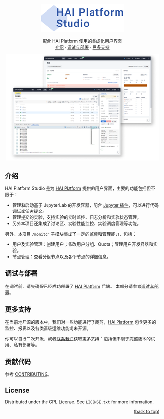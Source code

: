 <a name="readme-top"></a>

<br />
<div align="center">
  <a href="https://github.com/github_username/repo_name">
    <img src="open_docs/images/logo.png" alt="Logo" width="271" height="92">
  </a>

  <p align="center">
    配合 HAI Platform 使用的集成化用户界面
    <br />
    <a href="#intro">介绍</a>
    ·
    <a href="#deployment">调试与部署</a>
    ·
    <a href="#supply">更多支持</a>
  </p>

   <img src="open_docs/images/screenshot.png" alt="Logo" width="500">
</div>

<!-- ABOUT THE PROJECT -->

<a name="intro"></a>

## 介绍

HAI Platform Studio 是为 [HAI Platform](https://github.com/HFAiLab/hai-platform) 提供的用户界面，主要的功能包括但不限于：

- 管理和启动基于 JupyterLab 的开发容器，配合 [Jupyter 插件](https://github.com/HFAiLab/hai-platform-jupyter-ext)，可以进行代码调试或任务提交。
- 管理提交的实验，支持实验的实时监控、日志分析和实验状态管理。
- 另外本项目还集成了讨论区、实验性能监控、实验调度管理等功能。

另外，本项目 `/monitor` 子模块集成了一定的监控和管理能力，包括：

- 用户及实验管理：创建用户；修改用户分组、Quota；管理用户开发容器和实验。
- 节点管理：查看分组节点以及各个节点的详细信息。

<a name="deployment"></a>

## 调试与部署

在调试前，请先确保已经成功部署了 [HAI Platform](https://github.com/HFAiLab/hai-platform) 后端。
本部分请参考[调试与部署](https://github.com/HFAiLab/hai-platform-docs)。

<a name="supply"></a>

## 更多支持

在当前地开源的版本中，我们对一些功能进行了裁剪，[HAI Platform](https://github.com/HFAiLab/hai-platform) 包含更多的监控、报表以及各类高级运维功能尚未开源。

你可以自行二次开发，或者[联系我们](https://www.high-flyer.cn/)获取更多支持：包括但不限于完整版本的试用、私有部署等。

## 贡献代码

参考 [CONTRIBUTING](./CONTRIBUTING.md)。

## License

Distributed under the GPL License. See `LICENSE.txt` for more information.

<p align="right">(<a href="#readme-top">back to top</a>)</p>
